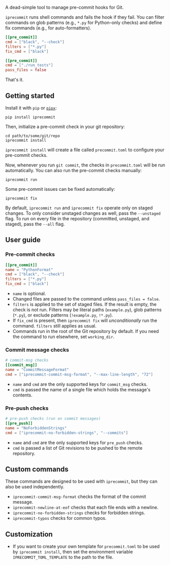 A dead-simple tool to manage pre-commit hooks for Git.

`iprecommit` runs shell commands and fails the hook if they fail. You can filter commands on glob patterns (e.g., `*.py` for Python-only checks) and define fix commands (e.g., for auto-formatters).

```toml
[[pre_commit]]
cmd = ["black", "--check"]
filters = ["*.py"]
fix_cmd = ["black"]

[[pre_commit]]
cmd = ["./run_tests"]
pass_files = false
```

That's it.

## Getting started
Install it with `pip` or [`pipx`](https://github.com/pypa/pipx):

```shell
pip install iprecommit
```

Then, initialize a pre-commit check in your git repository:

```shell
cd path/to/some/git/repo
iprecommit install
```

`iprecommit install` will create a file called `precommit.toml` to configure your pre-commit checks.

Now, whenever you run `git commit`, the checks in `precommit.toml` will be run automatically. You can also run the pre-commit checks manually:

```shell
iprecommit run
```

Some pre-commit issues can be fixed automatically:

```shell
iprecommit fix
```

By default, `iprecommit run` and `iprecommit fix` operate only on staged changes. To only consider unstaged changes as well, pass the `--unstaged` flag. To run on every file in the repository (committed, unstaged, and staged), pass the `--all` flag.


## User guide
### Pre-commit checks
```toml
[[pre_commit]]
name = "PythonFormat"
cmd = ["black", "--check"]
filters = ["*.py"]
fix_cmd = ["black"]
```

- `name` is optional.
- Changed files are passed to the command unless `pass_files = false`.
- `filters` is applied to the set of staged files. If the result is empty, the check is not run. Filters may be literal paths (`example.py`), glob patterns (`*.py`), or exclude patterns (`!example.py`, `!*.py`).
- If `fix_cmd` is present, then `iprecommit fix` will *unconditionally* run the command. `filters` still applies as usual.
- Commands run in the root of the Git repository by default. If you need the command to run elsewhere, set `working_dir`.

### Commit message checks
```toml
# commit-msg checks
[[commit_msg]]
name = "CommitMessageFormat"
cmd = ["iprecommit-commit-msg-format", "--max-line-length", "72"]
```

- `name` and `cmd` are the only supported keys for `commit_msg` checks.
- `cmd` is passed the name of a single file which holds the message's contents.

### Pre-push checks
```toml
# pre-push checks (run on commit messages)
[[pre_push]]
name = "NoForbiddenStrings"
cmd = ["iprecommit-no-forbidden-strings", "--commits"]
```

- `name` and `cmd` are the only supported keys for `pre_push` checks.
- `cmd` is passed a list of Git revisions to be pushed to the remote repository.

## Custom commands
These commands are designed to be used with `iprecommit`, but they can also be used independently.

- `iprecommit-commit-msg-format` checks the format of the commit message.
- `iprecommit-newline-at-eof` checks that each file ends with a newline.
- `iprecommit-no-forbidden-strings` checks for forbidden strings.
- `iprecommit-typos` checks for common typos.

## Customization
- If you want to create your own template for `precommit.toml` to be used by `iprecommit install`, then set the environment variable `IPRECOMMIT_TOML_TEMPLATE` to the path to the file.
